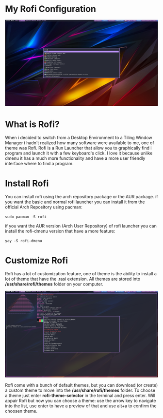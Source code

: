 # My Rofi Configuration

![Screenshot of Rofi](https://github.com/AndreaSantinato/Dotfiles/blob/master/.config/rofi/screenshot/rofi_layout_01.png)

# What is Rofi?

When i decided to switch from a Desktop Environment to a Tiling Window Manager i hadn't realized how many software were available to me, one of theme was Rofi.
Rofi is a Run Launcher that allow you to graphically find i program and launch it with a few keyboard's click. I love it because unlike dmenu it has a much more functionality and have a more user friendly interface where to find a program.

# Install Rofi

You can install rofi using the arch repository package or the AUR package.
if you want the basic and normal rofi launcher you can install it from the official Arch Repository using pacman:

`sudo pacman -S rofi`

if you want the AUR version (Arch User Repository) of rofi launcher you can install the rofi-dmenu version that have a more feature:

`yay -S rofi-dmenu`

# Customize Rofi

Rofi has a lot of customization feature, one of theme is the ability to install a lot of theme that have the .rasi extension.
All themes are stored into **/usr/share/rofi/themes** folder on your computer.

![Screenshot of Rofi](https://github.com/AndreaSantinato/Dotfiles/blob/master/.config/rofi/screenshot/rofi_layout_02.png)

Rofi come with a bunch of default themes, but you can download (or create) a custom theme to move into the **/usr/share/rofi/themes** folder.
To choose a theme just enter **rofi-theme-selector** in the terminal and press enter. Will appair Rofi but now you can choose a theme: use the arrow key to navigate into the list, use enter to have a preview of that and use alt+a to confirm the choosen theme.

